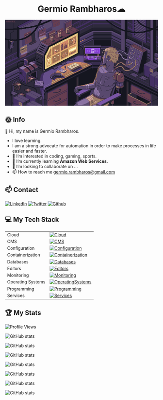 
<h1 align="center">Germio Rambharos☁</h1>

[![Hello World, I'm Germio!](assets/header.gif)](https://github.com/grambharos)

## 🌞 Info

👋 Hi, my name is Germio Rambharos.

- I love learning.
- I am a strong advocate for automation in order to make processes in life easier and faster.
- 👀 I’m interested in coding, gaming, sports.
- 🌱 I’m currently learning **Amazon Web Services**.
- 💞️ I’m looking to collaborate on ...
- 📫 How to reach me <germio.rambharos@gmail.com>

## 📫 Contact

[![LinkedIn](https://skillicons.dev/icons?i=linkedin)](https://bit.ly/grambharos-linkedin)
[![Twitter](https://skillicons.dev/icons?i=twitter)](https://twitter.com/grambharos)
[![Github](https://skillicons.dev/icons?i=github)](https://github.com/grambharos)

## 💻 My Tech Stack

|                   |                                                                                                             |
| ----------------- | ----------------------------------------------------------------------------------------------------------- |
| Cloud             | [![Cloud](https://skillicons.dev/icons?i=openstack,aws,gcp)](bit.ly/grambharos-skills)                      |
| CMS               | [![CMS](https://skillicons.dev/icons?i=wordpress)](bit.ly/grambharos-skills)                                |
| Configuration     | [![Configuration](https://skillicons.dev/icons?i=ansible)](bit.ly/grambharos-skills)                        |
| Containerization  | [![Containerization](https://skillicons.dev/icons?i=docker,kubernetes)](bit.ly/grambharos-skills)           |
| Databases         | [![Databases](https://skillicons.dev/icons?i=mysql,postgres)](bit.ly/grambharos-skills)                     |
| Editors           | [![Editors](https://skillicons.dev/icons?i=vim,vscode)](bit.ly/grambharos-skills)                           |
| Monitoring        | [![Monitoring](https://skillicons.dev/icons?i=grafana,prometheus)](bit.ly/grambharos-skills)                |
| Operating Systems | [![OperatingSystems](https://skillicons.dev/icons?i=linux)](bit.ly/grambharos-skills)                       |
| Programming       | [![Programming](https://skillicons.dev/icons?i=bash,py,go,java,php,js,html,perl)](bit.ly/grambharos-skills) |
| Services          | [![Services](https://skillicons.dev/icons?i=nginx)](bit.ly/grambharos-skills)                               |

## 🏆 My Stats
![Profile Views](https://komarev.com/ghpvc/?username=grambharos&color=brightgreen)

![GitHub stats](https://github-readme-stats.vercel.app/api?username=grambharos&show_icons=true&count_private=true&theme=radical)

![GitHub stats](https://github-readme-stats.vercel.app/api?username=grambharos&include_all_commits=true&show_icons=true&theme=radical)

![GitHub stats](https://github-readme-stats-git-master-grambharos-projects.vercel.app/api?username=grambharos&count_private=true)

![GitHub stats](https://github-readme-stats-tau-pied-27.vercel.app/api?username=grambharos&count_private=true)

![GitHub stats](https://github-readme-stats-tau-pied-27.vercel.app/api?username=grambharos&include_all_commits=true&show_icons=true&theme=radical)

![GitHub stats](https://github-readme-stats-git-master-grambharos-projects.vercel.app/api?username=grambharos&include_all_commits=true&show_icons=true&theme=radical)

![GitHub stats](https://github-readme-stats-mlk84uvu5-grambharos-projects.vercel.app/api?username=grambharos&include_all_commits=true&show_icons=true&theme=radical)
